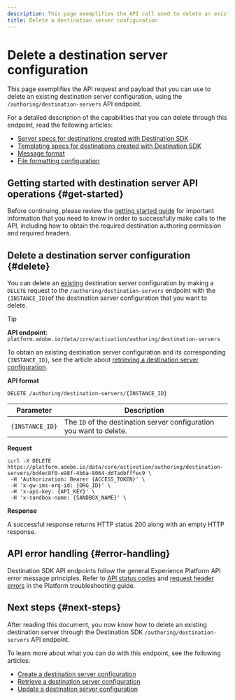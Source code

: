 ```yaml
---
description: This page exemplifies the API call used to delete an existing destination server configuration through Adobe Experience Platform Destination SDK. 
title: Delete a destination server configuration
---
```


# Delete a destination server configuration

This page exemplifies the API request and payload that you can use to delete an existing destination server configuration, using the `/authoring/destination-servers` API endpoint.

For a detailed description of the capabilities that you can delete through this endpoint, read the following articles:

* [Server specs for destinations created with Destination SDK](../../../destination-sdk/functionality/destination-server/server-specs.md)
* [Templating specs for destinations created with Destination SDK](../../../destination-sdk/functionality/destination-server/templating-specs.md)
* [Message format](../../../destination-sdk/functionality/destination-server/message-format.md)
* [File formatting configuration](../../../destination-sdk/functionality/destination-server/file-formatting.md)

## Getting started with destination server API operations {#get-started}

Before continuing, please review the [getting started guide](../../getting-started.md) for important information that you need to know in order to successfully make calls to the API, including how to obtain the required destination authoring permission and required headers.

## Delete a destination server configuration {#delete}

You can delete an [existing](create-destination-server.md) destination server configuration by making a `DELETE` request to the `/authoring/destination-servers` endpoint with the `{INSTANCE_ID}`of the destination server configuration that you want to delete.

>[!TIP]
>
>**API endpoint**: `platform.adobe.io/data/core/activation/authoring/destination-servers`

To obtain an existing destination server configuration and its corresponding `{INSTANCE_ID}`, see the article about [retrieving a destination server configuration](retrieve-destination-server.md).

**API format**

```http
DELETE /authoring/destination-servers/{INSTANCE_ID}
```

| Parameter | Description |
| --------- | ----------- |
| `{INSTANCE_ID}` | The `ID` of the destination server configuration you want to delete. |

**Request**

```shell
curl -X DELETE https://platform.adobe.io/data/core/activation/authoring/destination-servers/bd4ec8f0-e98f-4b6a-8064-dd7adbfffec9 \
 -H 'Authorization: Bearer {ACCESS_TOKEN}' \
 -H 'x-gw-ims-org-id: {ORG_ID}' \
 -H 'x-api-key: {API_KEY}' \
 -H 'x-sandbox-name: {SANDBOX_NAME}' \
```

**Response**

A successful response returns HTTP status 200 along with an empty HTTP response.

## API error handling {#error-handling}

Destination SDK API endpoints follow the general Experience Platform API error message principles. Refer to [API status codes](../../../../landing/troubleshooting.md#api-status-codes) and [request header errors](../../../../landing/troubleshooting.md#request-header-errors) in the Platform troubleshooting guide.

## Next steps {#next-steps}

After reading this document, you now know how to delete an existing destination server through the Destination SDK `/authoring/destination-servers` API endpoint.

To learn more about what you can do with this endpoint, see the following articles:

* [Create a destination server configuration](create-destination-server.md)
* [Retrieve a destination server configuration](retrieve-destination-server.md)
* [Update a destination server configuration](update-destination-server.md)

